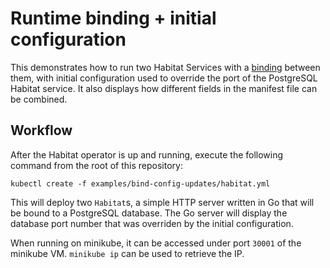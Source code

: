 # Runtime binding + initial configuration

This demonstrates how to run two Habitat Services with a [binding](https://www.habitat.sh/docs/run-packages-binding/) between them, with initial configuration used to override the port of the PostgreSQL Habitat service. It also displays how different fields in the manifest file can be combined.

## Workflow

After the Habitat operator is up and running, execute the following command from the root of this repository:

```
kubectl create -f examples/bind-config-updates/habitat.yml
```

This will deploy two `Habitat`s, a simple HTTP server written in Go that will be bound to a PostgreSQL database. The Go server will display the database port number that was overriden by the initial configuration.

When running on minikube, it can be accessed under port `30001` of the minikube VM. `minikube ip` can be used to retrieve the IP.

